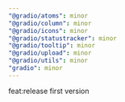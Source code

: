```yaml
---
"@gradio/atoms": minor
"@gradio/column": minor
"@gradio/icons": minor
"@gradio/statustracker": minor
"@gradio/tooltip": minor
"@gradio/upload": minor
"@gradio/utils": minor
"gradio": minor
---
```


feat:release first version
